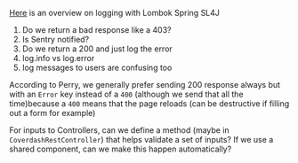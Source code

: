 [Here](https://medium.com/@AlexanderObregon/enhancing-logging-with-log-and-slf4j-in-spring-boot-applications-f7e70c6e4cc7) is an overview on logging with
Lombok
Spring
SL4J
1. Do we return a bad response like a 403?
2. Is Sentry notified?
3. Do we return a 200 and just log the error
4. log.info vs log.error
5. log messages to users are confusing too

According to Perry, we generally prefer sending 200 response always but with an `Error` key instead of a `400` (although we send that all the time)because a `400` means that the page reloads (can be destructive if filling out a form for example)

For inputs to Controllers, can we define a method (maybe in `CoverdashRestController`) that helps validate a set of inputs? If we use a shared component, can we make this happen automatically?